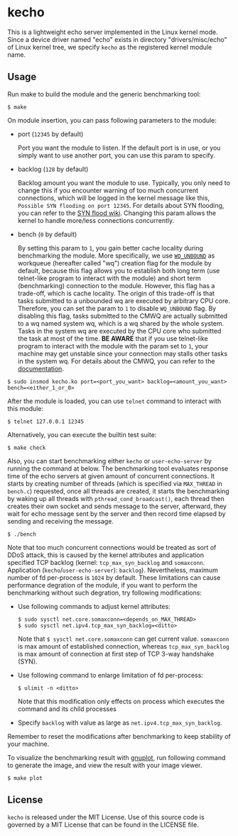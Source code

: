 # kecho

This is a lightweight echo server implemented in the Linux kernel mode.
Since a device driver named "echo" exists in directory "drivers/misc/echo"
of Linux kernel tree, we specify `kecho` as the registered kernel module
name.

## Usage

Run make to build the module and the generic benchmarking tool:
```
$ make
```

On module insertion, you can pass following parameters to the module:
  - port (`12345` by default)

    Port you want the module to listen. If the default port is in use, or you simply want to use another port, you can use this param to specify.
  - backlog (`128` by default)

    Backlog amount you want the module to use. Typically, you only need to change this if you encounter warning of too much concurrent connections, which will be logged in the kernel message like this, `Possible SYN flooding on port 12345`.  For details about SYN flooding, you can refer to the [SYN flood wiki](https://en.wikipedia.org/wiki/SYN_flood). Changing this param allows the kernel to handle more/less connections concurrently.
  - bench (`0` by default)
  
    By setting this param to `1`, you gain better cache locality during benchmarking the module. More specifically, we use [`WQ_UNBOUND`](https://www.kernel.org/doc/html/latest/core-api/workqueue.html#flags) as workqueue (hereafter called "wq") creation flag for the module by default, because this flag allows you to establish both long term (use telnet-like program to interact with the module) and short term (benchmarking) connection to the module. However, this flag has a trade-off, which is cache locality. The origin of this trade-off is that tasks submitted to a unbounded wq are executed by arbitrary CPU core. Therefore, you can set the param to `1` to disable `WQ_UNBOUND` flag. By disabling this flag, tasks submitted to the CMWQ are actually submitted to a wq named system wq, which is a wq shared by the whole system. Tasks in the system wq are executed by the CPU core who submitted the task at most of the time. **BE AWARE** that if you use telnet-like program to interact with the module with the param set to `1`, your machine may get unstable since your connection may stalls other tasks in the system wq. For details about the CMWQ, you can refer to the [documentation](https://www.kernel.org/doc/html/latest/core-api/workqueue.html).
```shell
$ sudo insmod kecho.ko port=<port_you_want> backlog=<amount_you_want> bench=<either_1_or_0>
```

After the module is loaded, you can use `telnet` command to interact with this module:
```shell
$ telnet 127.0.0.1 12345
```

Alternatively, you can execute the builtin test suite:
```shell
$ make check
```

Also, you can start benchmarking either `kecho` or `user-echo-server` by running the command at below. The benchmarking tool evaluates response time of the echo servers at given amount of concurrent connections. It starts by creating number of threads (which is specified via `MAX_THREAD` in `bench.c`) requested, once all threads are created, it starts the benchmarking by waking up all threads with `pthread_cond_broadcast()`, each thread then creates their own socket and sends message to the server, afterward, they wait for echo message sent by the server and then record time elapsed by sending and receiving the message.
```shell
$ ./bench
```
 
Note that too much concurrent connections would be treated as sort of DDoS attack, this is caused by the kernel attributes and application specified TCP backlog (kernel: `tcp_max_syn_backlog` and `somaxconn`. Application (`kecho`/`user-echo-server`): `backlog`). Nevertheless, maximum number of fd per-process is `1024` by default. These limitations can cause performance degration of the module, if you want to perform the benchmarking without such degration, try following modifications:

- Use following commands to adjust kernel attributes:
    ```shell
    $ sudo sysctl net.core.somaxconn=<depends_on_MAX_THREAD>
    $ sudo sysctl net.ipv4.tcp_max_syn_backlog=<ditto>
    ```
    Note that `$ sysctl net.core.somaxconn` can get current value. `somaxconn` is max amount of established connection, whereas `tcp_max_syn_backlog` is max amount of connection at first step of TCP 3-way handshake (SYN).

- Use following command to enlarge limitation of fd per-process:
  ```shell
  $ ulimit -n <ditto>
  ```
  Note that this modification only effects on process which executes the command and its child processes

- Specify `backlog` with value as large as `net.ipv4.tcp_max_syn_backlog`.

Remember to reset the modifications after benchmarking to keep stability of your machine.

To visualize the benchmarking result with [gnuplot](http://www.gnuplot.info/), run following command to generate the image, and view the result with your image viewer.
```shell
$ make plot
```

## License

`kecho` is released under the MIT License. Use of this source code is governed by
a MIT License that can be found in the LICENSE file.
